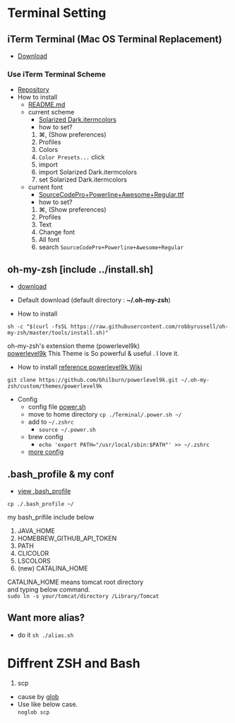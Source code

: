 # Terminal Setting
## iTerm Terminal (Mac OS Terminal Replacement)
  - [Download](https://www.iterm2.com/downloads.html)

### Use iTerm Terminal Scheme
  * [Repository](https://github.com/mbadolato/iTerm2-Color-Schemes)
  * How to install
    -  [README.md](https://github.com/mbadolato/iTerm2-Color-Schemes#installation-instructions)
    - current scheme
      - [Solarized Dark.itermcolors](https://github.com/mbadolato/iTerm2-Color-Schemes/blob/master/schemes/Solarized%20Dark.itermcolors)
      - how to set?
       1. &#8984;, (Show preferences)
       2. Profiles
       3. Colors
       4. `Color Presets...` click
       5. import
       6. import Solarized Dark.itermcolors
       7. set Solarized Dark.itermcolors
    - current font
      - [SourceCodePro+Powerline+Awesome+Regular.ttf](https://github.com/stefano-meschiari/dotemacs/blob/master/SourceCodePro%2BPowerline%2BAwesome%2BRegular.ttf)
      - how to set?
       1. &#8984;, (Show preferences)
       2. Profiles
       3. Text
       4. Change font
       5. All font
       6. search `SourceCodePro+Powerline+Awesome+Regular`

## oh-my-zsh [include ../install.sh]
  * [download](https://github.com/robbyrussell/oh-my-zsh)
   - Default download (default directory : **~/.oh-my-zsh**)
  * How to install
```
sh -c "$(curl -fsSL https://raw.githubusercontent.com/robbyrussell/oh-my-zsh/master/tools/install.sh)"
```

 oh-my-zsh's extension theme (powerlevel9k) <br>
  [powerlevel9k](https://github.com/bhilburn/powerlevel9k) This Theme is So powerful & useful . I love it.
  * How to install [reference powerlevel9k Wiki](https://github.com/bhilburn/powerlevel9k/wiki/Install-Instructions#step-1-install-powerlevel9k)
```
git clone https://github.com/bhilburn/powerlevel9k.git ~/.oh-my-zsh/custom/themes/powerlevel9k
```
  * Config
    - config file [power.sh](./.power.sh)
    - move to home directory ```cp ./Terminal/.power.sh ~/ ```
    - add to `~/.zshrc`
      - ```source ~/.power.sh```
    - brew config
      - ```echo 'export PATH="/usr/local/sbin:$PATH"' >> ~/.zshrc```
    - [more config](https://github.com/bhilburn/powerlevel9k/wiki/Show-Off-Your-Config)

## .bash_profile & my conf
  * [view .bash_profile](./.bash_profile)
```
cp ./.bash_profile ~/
```
 my bash_prifile include below
 1. JAVA_HOME
 2. HOMEBREW_GITHUB_API_TOKEN
 3. PATH
 4. CLICOLOR
 5. LSCOLORS
 6. (new) CATALINA_HOME

CATALINA_HOME means tomcat root directory <br>
and typing below command.<br>
`sudo ln -s your/tomcat/directory /Library/Tomcat`<br>
## Want more alias?
- do it `sh ./alias.sh`

# Diffrent ZSH and Bash
1. scp
 - cause by [glob](https://en.wikipedia.org/wiki/Glob_(programming))
 - Use like below case. <br>
  `noglob scp`

